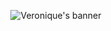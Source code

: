 <p align="center">
  <img alt="Veronique's banner" src="https://pbs.twimg.com/profile_banners/1089815197357768710/1673749702/1500x500"/>
</p>